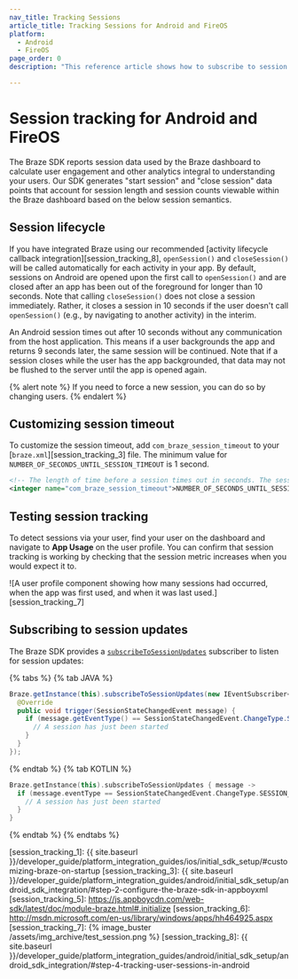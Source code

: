 ```yaml
---
nav_title: Tracking Sessions
article_title: Tracking Sessions for Android and FireOS
platform: 
  - Android
  - FireOS
page_order: 0
description: "This reference article shows how to subscribe to session updates for your Android application."

---
```


# Session tracking for Android and FireOS

The Braze SDK reports session data used by the Braze dashboard to calculate user engagement and other analytics integral to understanding your users. Our SDK generates "start session" and "close session" data points that account for session length and session counts viewable within the Braze dashboard based on the below session semantics.

## Session lifecycle

If you have integrated Braze using our recommended [activity lifecycle callback integration][session_tracking_8], `openSession()` and `closeSession()` will be called automatically for each activity in your app. By default, sessions on Android are opened upon the first call to `openSession()` and are closed after an app has been out of the foreground for longer than 10 seconds. Note that calling `closeSession()` does not close a session immediately. Rather, it closes a session in 10 seconds if the user doesn't call `openSession()` (e.g., by navigating to another activity) in the interim.

An Android session times out after 10 seconds without any communication from the host application. This means if a user backgrounds the app and returns 9 seconds later, the same session will be continued. Note that if a session closes while the user has the app backgrounded, that data may not be flushed to the server until the app is opened again.

{% alert note %}
If you need to force a new session, you can do so by changing users.
{% endalert %}

## Customizing session timeout
To customize the session timeout, add `com_braze_session_timeout` to your [`braze.xml`][session_tracking_3] file. The minimum value for `NUMBER_OF_SECONDS_UNTIL_SESSION_TIMEOUT` is 1 second.

```xml
<!-- The length of time before a session times out in seconds. The session manager will "re-open" otherwise closed sessions if the call to StartSession comes within this interval. (default is 10) -->
<integer name="com_braze_session_timeout">NUMBER_OF_SECONDS_UNTIL_SESSION_TIMEOUT</integer>
```

## Testing session tracking

To detect sessions via your user, find your user on the dashboard and navigate to **App Usage** on the user profile. You can confirm that session tracking is working by checking that the session metric increases when you would expect it to.

![A user profile component showing how many sessions had occurred, when the app was first used, and when it was last used.][session_tracking_7]

## Subscribing to session updates

The Braze SDK provides a [`subscribeToSessionUpdates`][1] subscriber to listen for session updates:

{% tabs %}
{% tab JAVA %}

```java
Braze.getInstance(this).subscribeToSessionUpdates(new IEventSubscriber<SessionStateChangedEvent>() {
  @Override
  public void trigger(SessionStateChangedEvent message) {
    if (message.getEventType() == SessionStateChangedEvent.ChangeType.SESSION_STARTED) {
      // A session has just been started
    }
  }
});
```

{% endtab %}
{% tab KOTLIN %}

```kotlin
Braze.getInstance(this).subscribeToSessionUpdates { message ->
  if (message.eventType == SessionStateChangedEvent.ChangeType.SESSION_STARTED) {
    // A session has just been started
  }
}
```

{% endtab %}
{% endtabs %}

[1]: https://appboy.github.io/appboy-android-sdk/kdoc/braze-android-sdk/com.appboy/-appboy/subscribe-to-session-updates.html
[session_tracking_1]: {{ site.baseurl }}/developer_guide/platform_integration_guides/ios/initial_sdk_setup/#customizing-braze-on-startup
[session_tracking_3]: {{ site.baseurl }}/developer_guide/platform_integration_guides/android/initial_sdk_setup/android_sdk_integration/#step-2-configure-the-braze-sdk-in-appboyxml
[session_tracking_5]: https://js.appboycdn.com/web-sdk/latest/doc/module-braze.html#.initialize
[session_tracking_6]: http://msdn.microsoft.com/en-us/library/windows/apps/hh464925.aspx
[session_tracking_7]: {% image_buster /assets/img_archive/test_session.png %}
[session_tracking_8]: {{ site.baseurl }}/developer_guide/platform_integration_guides/android/initial_sdk_setup/android_sdk_integration/#step-4-tracking-user-sessions-in-android
